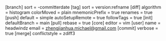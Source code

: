 [branch]
  sort = -committerdate
[tag]
  sort = version:refname
[diff]
  algorithm = histogram
  colorMoved = plain
  mnemonicPrefix = true
  renames = true
[push]
  default = simple
  autoSetupRemote = true
  followTags = true
[init]
  defaultBranch = main
[pull]
  rebase = true
[core]
  editor = vim
[user]
  name = headwindz
  email = zhengjianhua.michael@gmail.com
[commit]
  verbose = true
[merge]
  conflictstyle = zdiff3 
